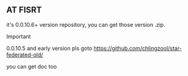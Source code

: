 ## AT FISRT
it's 0.0.10.6+ version repository, you can get those version .zip.

> [!IMPORTANT]
> 0.0.10.5 and early version pls goto https://github.com/chlingzool/star-federated-old/

you can get doc too
